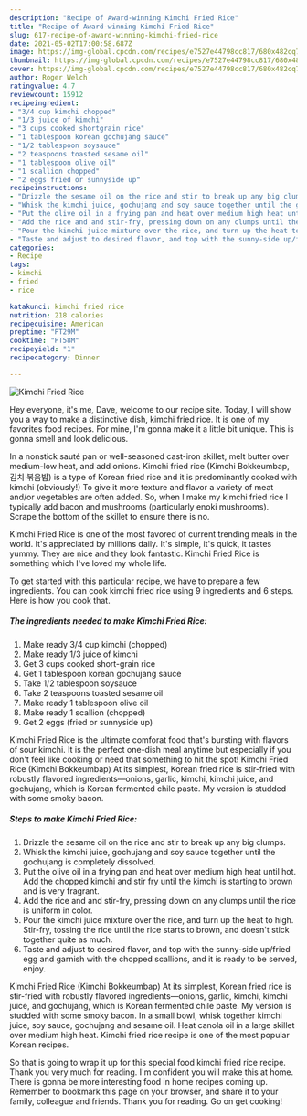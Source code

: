 ```yaml
---
description: "Recipe of Award-winning Kimchi Fried Rice"
title: "Recipe of Award-winning Kimchi Fried Rice"
slug: 617-recipe-of-award-winning-kimchi-fried-rice
date: 2021-05-02T17:00:58.687Z
image: https://img-global.cpcdn.com/recipes/e7527e44798cc817/680x482cq70/kimchi-fried-rice-recipe-main-photo.jpg
thumbnail: https://img-global.cpcdn.com/recipes/e7527e44798cc817/680x482cq70/kimchi-fried-rice-recipe-main-photo.jpg
cover: https://img-global.cpcdn.com/recipes/e7527e44798cc817/680x482cq70/kimchi-fried-rice-recipe-main-photo.jpg
author: Roger Welch
ratingvalue: 4.7
reviewcount: 15912
recipeingredient:
- "3/4 cup kimchi chopped"
- "1/3 juice of kimchi"
- "3 cups cooked shortgrain rice"
- "1 tablespoon korean gochujang sauce"
- "1/2 tablespoon soysauce"
- "2 teaspoons toasted sesame oil"
- "1 tablespoon olive oil"
- "1 scallion chopped"
- "2 eggs fried or sunnyside up"
recipeinstructions:
- "Drizzle the sesame oil on the rice and stir to break up any big clumps."
- "Whisk the kimchi juice, gochujang and soy sauce together until the gochujang is completely dissolved."
- "Put the olive oil in a frying pan and heat over medium high heat until hot. Add the chopped kimchi and stir fry until the kimchi is starting to brown and is very fragrant."
- "Add the rice and and stir-fry, pressing down on any clumps until the rice is uniform in color."
- "Pour the kimchi juice mixture over the rice, and turn up the heat to high. Stir-fry, tossing the rice until the rice starts to brown, and doesn&#39;t stick together quite as much."
- "Taste and adjust to desired flavor, and top with the sunny-side up/fried egg and garnish with the chopped scallions, and it is ready to be served, enjoy."
categories:
- Recipe
tags:
- kimchi
- fried
- rice

katakunci: kimchi fried rice 
nutrition: 218 calories
recipecuisine: American
preptime: "PT29M"
cooktime: "PT58M"
recipeyield: "1"
recipecategory: Dinner

---
```



![Kimchi Fried Rice](https://img-global.cpcdn.com/recipes/e7527e44798cc817/680x482cq70/kimchi-fried-rice-recipe-main-photo.jpg)

Hey everyone, it's me, Dave, welcome to our recipe site. Today, I will show you a way to make a distinctive dish, kimchi fried rice. It is one of my favorites food recipes. For mine, I'm gonna make it a little bit unique. This is gonna smell and look delicious.

In a nonstick sauté pan or well-seasoned cast-iron skillet, melt butter over medium-low heat, and add onions. Kimchi fried rice (Kimchi Bokkeumbap, 김치 볶음밥) is a type of Korean fried rice and it is predominantly cooked with kimchi (obviously!) To give it more texture and flavor a variety of meat and/or vegetables are often added. So, when I make my kimchi fried rice I typically add bacon and mushrooms (particularly enoki mushrooms). Scrape the bottom of the skillet to ensure there is no.

Kimchi Fried Rice is one of the most favored of current trending meals in the world. It's appreciated by millions daily. It's simple, it's quick, it tastes yummy. They are nice and they look fantastic. Kimchi Fried Rice is something which I've loved my whole life.


To get started with this particular recipe, we have to prepare a few ingredients. You can cook kimchi fried rice using 9 ingredients and 6 steps. Here is how you cook that.

<!--inarticleads1-->

##### The ingredients needed to make Kimchi Fried Rice:

1. Make ready 3/4 cup kimchi (chopped)
1. Make ready 1/3 juice of kimchi
1. Get 3 cups cooked short-grain rice
1. Get 1 tablespoon korean gochujang sauce
1. Take 1/2 tablespoon soysauce
1. Take 2 teaspoons toasted sesame oil
1. Make ready 1 tablespoon olive oil
1. Make ready 1 scallion (chopped)
1. Get 2 eggs (fried or sunnyside up)


Kimchi Fried Rice is the ultimate comforat food that&#39;s bursting with flavors of sour kimchi. It is the perfect one-dish meal anytime but especially if you don&#39;t feel like cooking or need that something to hit the spot! Kimchi Fried Rice (Kimchi Bokkeumbap) At its simplest, Korean fried rice is stir-fried with robustly flavored ingredients—onions, garlic, kimchi, kimchi juice, and gochujang, which is Korean fermented chile paste. My version is studded with some smoky bacon. 

<!--inarticleads2-->

##### Steps to make Kimchi Fried Rice:

1. Drizzle the sesame oil on the rice and stir to break up any big clumps.
1. Whisk the kimchi juice, gochujang and soy sauce together until the gochujang is completely dissolved.
1. Put the olive oil in a frying pan and heat over medium high heat until hot. Add the chopped kimchi and stir fry until the kimchi is starting to brown and is very fragrant.
1. Add the rice and and stir-fry, pressing down on any clumps until the rice is uniform in color.
1. Pour the kimchi juice mixture over the rice, and turn up the heat to high. Stir-fry, tossing the rice until the rice starts to brown, and doesn&#39;t stick together quite as much.
1. Taste and adjust to desired flavor, and top with the sunny-side up/fried egg and garnish with the chopped scallions, and it is ready to be served, enjoy.


Kimchi Fried Rice (Kimchi Bokkeumbap) At its simplest, Korean fried rice is stir-fried with robustly flavored ingredients—onions, garlic, kimchi, kimchi juice, and gochujang, which is Korean fermented chile paste. My version is studded with some smoky bacon. In a small bowl, whisk together kimchi juice, soy sauce, gochujang and sesame oil. Heat canola oil in a large skillet over medium high heat. Kimchi fried rice recipe is one of the most popular Korean recipes. 

So that is going to wrap it up for this special food kimchi fried rice recipe. Thank you very much for reading. I'm confident you will make this at home. There is gonna be more interesting food in home recipes coming up. Remember to bookmark this page on your browser, and share it to your family, colleague and friends. Thank you for reading. Go on get cooking!
